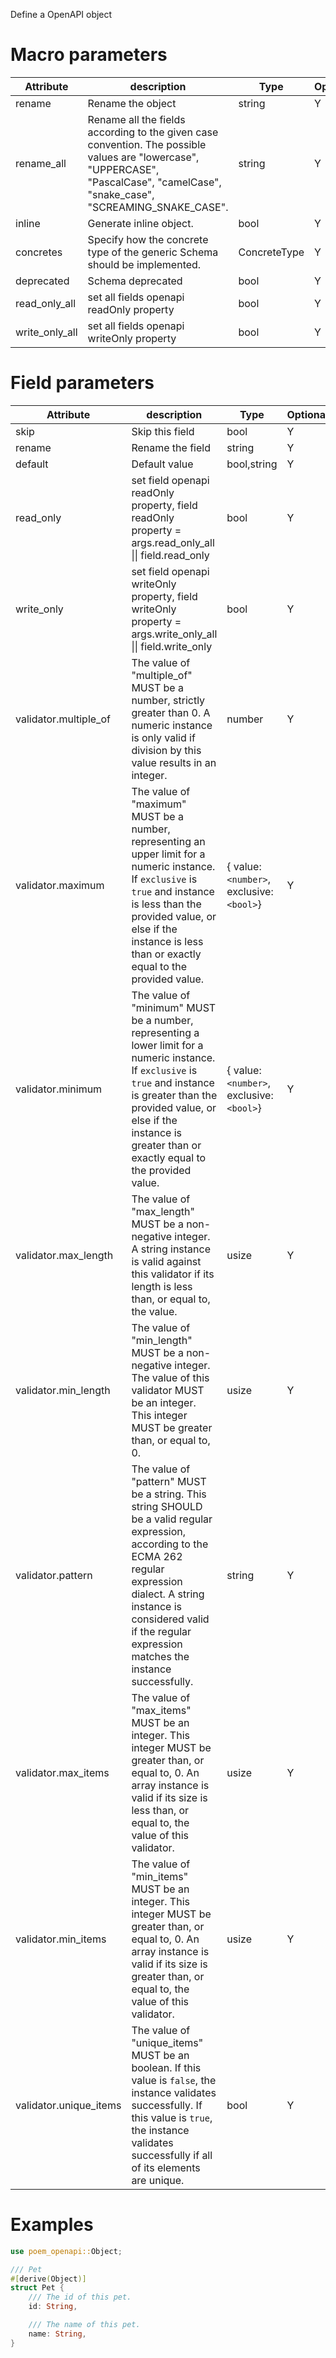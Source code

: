 Define a OpenAPI object

# Macro parameters

| Attribute     | description               | Type     | Optional |
|---------------|---------------------------|----------|----------|
| rename        | Rename the object         | string   | Y        |
| rename_all    | Rename all the fields according to the given case convention. The possible values are "lowercase", "UPPERCASE", "PascalCase", "camelCase", "snake_case", "SCREAMING_SNAKE_CASE". | string   | Y        |
| inline        | Generate inline object.   | bool     | Y        |
| concretes     | Specify how the concrete type of the generic Schema should be implemented. | ConcreteType |  Y |
| deprecated    | Schema deprecated          | bool     | Y        |
| read_only_all | set all fields openapi readOnly property | bool     | Y        |
| write_only_all | set all fields openapi writeOnly property | bool     | Y        |

# Field parameters

| Attribute     | description               | Type     | Optional |
|---------------|---------------------------|----------|----------|
| skip          | Skip this field           | bool     | Y        |
| rename        | Rename the field          | string   | Y        |
| default       | Default value             | bool,string | Y     |
| read_only     | set field openapi readOnly property, field readOnly property = args.read_only_all \|\| field.read_only | bool     | Y        |
| write_only    | set field openapi writeOnly property, field writeOnly property = args.write_only_all \|\| field.write_only | bool     | Y        |
| validator.multiple_of   | The value of "multiple_of" MUST be a number, strictly greater than 0. A numeric instance is only valid if division by this value results in an integer. | number | Y |
| validator.maximum       | The value of "maximum" MUST be a number, representing an upper limit for a numeric instance. If `exclusive` is `true` and instance is less than the provided value, or else if the instance is less than or exactly equal to the provided value. | { value: `<number>`, exclusive: `<bool>`} | Y |
| validator.minimum       | The value of "minimum" MUST be a number, representing a lower limit for a numeric instance. If `exclusive` is `true` and instance is greater than the provided value, or else if the instance is greater than or exactly equal to the provided value. | { value: `<number>`, exclusive: `<bool>`} | Y |
| validator.max_length    | The value of "max_length" MUST be a non-negative integer. A string instance is valid against this validator if its length is less than, or equal to, the value. | usize | Y |
| validator.min_length    | The value of "min_length" MUST be a non-negative integer.  The value of this validator MUST be an integer. This integer MUST be greater than, or equal to, 0.| usize | Y |
| validator.pattern       | The value of "pattern" MUST be a string. This string SHOULD be a valid regular expression, according to the ECMA 262 regular expression dialect. A string instance is considered valid if the regular expression matches the instance successfully. | string | Y |
| validator.max_items     | The value of "max_items" MUST be an integer. This integer MUST be greater than, or equal to, 0. An array instance is valid if its size is less than, or equal to, the value of this validator. | usize | Y |
| validator.min_items     | The value of "min_items" MUST be an integer. This integer MUST be greater than, or equal to, 0. An array instance is valid if its size is greater than, or equal to, the value of this validator. | usize | Y |
| validator.unique_items  | The value of "unique_items" MUST be an boolean.  If this value is `false`, the instance validates successfully.  If this value is `true`, the instance validates successfully if all of its elements are unique. | bool | Y |

# Examples

```rust
use poem_openapi::Object;

/// Pet
#[derive(Object)]
struct Pet {
    /// The id of this pet.
    id: String,

    /// The name of this pet.
    name: String,
}
```
